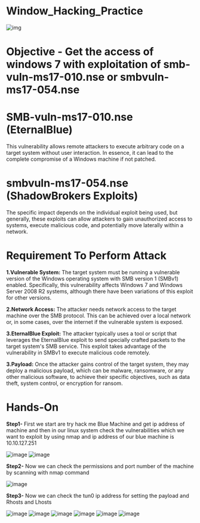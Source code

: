 # Window_Hacking_Practice
![img](https://github.com/bhavish95/Window_Hacking_Practice/assets/111994995/565cdd79-1df7-4f68-a56a-439f5d60902a)



# Objective - Get the access of windows 7 with exploitation of smb-vuln-ms17-010.nse or smbvuln-ms17-054.nse
# SMB-vuln-ms17-010.nse (EternalBlue)
This vulnerability allows remote attackers to execute arbitrary code on a target system without user interaction. In essence, it can lead to the complete compromise of a Windows machine if not patched.
# smbvuln-ms17-054.nse (ShadowBrokers Exploits)
The specific impact depends on the individual exploit being used, but generally, these exploits can allow attackers to gain unauthorized access to systems, execute malicious code, and potentially move laterally within a network.
# Requirement To Perform Attack
**1.Vulnerable System:** The target system must be running a vulnerable version of the Windows operating system with SMB version 1 (SMBv1) enabled. Specifically, this vulnerability affects Windows 7 and Windows Server 2008 R2 systems, although there have been variations of this exploit for other versions.

**2.Network Access:** The attacker needs network access to the target machine over the SMB protocol. This can be achieved over a local network or, in some cases, over the internet if the vulnerable system is exposed.

**3.EternalBlue Exploit:** The attacker typically uses a tool or script that leverages the EternalBlue exploit to send specially crafted packets to the target system's SMB service. This exploit takes advantage of the vulnerability in SMBv1 to execute malicious code remotely.

**3.Payload:** Once the attacker gains control of the target system, they may deploy a malicious payload, which can be malware, ransomware, or any other malicious software, to achieve their specific objectives, such as data theft, system control, or encryption for ransom.
# Hands-On
**Step1-** First we start are try hack me Blue Machine and get ip address of machine and then in our linux system check the vulnerabilities which we want to exploit by using nmap and ip address of our blue machine is 10.10.127.251

![image](https://github.com/bhavish95/Window_Hacking_Practice/assets/111994995/a62ea2ff-0f97-46e7-946f-eea62998d88d)
![image](https://github.com/bhavish95/Window_Hacking_Practice/assets/111994995/d03b80d1-4ba5-44b2-9463-bef753c383bc)

**Step2-** Now we can check the permissions and port number of the machine by scanning with nmap command

![image](https://github.com/bhavish95/Window_Hacking_Practice/assets/111994995/37840c8b-2bd5-444e-af01-5395b29df6ad)

**Step3-** Now we can check the tun0 ip address for setting the payload and Rhosts and Lhosts

![image](https://github.com/bhavish95/Window_Hacking_Practice/assets/111994995/b782eb11-cc48-4ca6-9555-248d7bb112b9)
![image](https://github.com/bhavish95/Window_Hacking_Practice/assets/111994995/18e61032-2488-4de8-a617-72b1cacc6457)
![image](https://github.com/bhavish95/Window_Hacking_Practice/assets/111994995/fe5c64b1-c0f7-4bb8-83ff-34f4ef78f7c6)
![image](https://github.com/bhavish95/Window_Hacking_Practice/assets/111994995/7821a9a0-a16a-4e3f-8318-db24999bed23)
![image](https://github.com/bhavish95/Window_Hacking_Practice/assets/111994995/0b2f8144-0085-4426-9b24-af49630c75b0)
![image](https://github.com/bhavish95/Window_Hacking_Practice/assets/111994995/732e4c99-7164-41bd-bb29-95129bb507c9)


